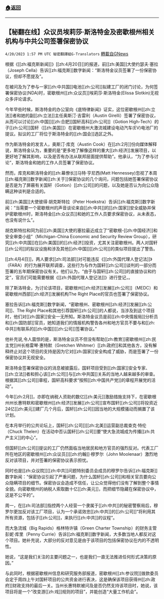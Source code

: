 ###  [:house:返回](README.md)
---


## 【秘翻在线】众议员埃莉莎·斯洛特金及密歇根州相关机构与中共公司签署保密协议
`4/20/2023 1:57 PM UTC 秘密翻譯組G-Translators` [轉載自GNews](https://gnews.org/articles/1242165)

根据《[[zh:福克斯新闻]]》[[zh:4月20日]]的报道，前[[zh:美国]]大使约瑟夫·塞拉（Joseph Cella）告诉[[zh:福克斯]]数字新闻：“斯洛特金议员签署了一份保密协议，但却不愿提及”。

在被问及为了参与一家[[zh:中共国]]电池[[zh:公司]]拟建工厂的闭门讨论，为何签署保密协议(NDA)时，密歇根州[[zh:众议员]]埃莉莎·斯洛特金(Elissa Slotkin)无视众多评论请求。

今年早些时候，斯洛特金的办公室向《底特律新闻》证实，这位密歇根州[[zh:立法]]者和她的副[[zh:立法]]主任奥斯汀·吉雷利（Austin Girelli）签署了保密协议，从而可以讨论[[zh:中国]][[zh:合肥]]国轩高科[[zh:公司]]（Gotion High-Tech）的子[[zh:公司]]国轩（[[zh:美国]]）在密歇根州大激流城建设电动汽车(EV)电池厂的提议。拟议的工厂将位于斯洛特金的[[zh:国会]]选区之外。

作为斯洛特金的发言人，奥斯汀·库克（Austin Cook）在[[zh:2月]]份向媒体解释说，斯洛特金认为，重要的是“更多地了解像这样的重大[[zh:经济]]发展项目，以更好地了解其影响，以及是否有办法从联邦层面提供帮助”。他承认，“为了参与讨论”，斯洛特金和她的工作人员签署了保密协议。

然而，库克和斯洛特金的[[zh:幕僚长]]马特·亨尼西(Matt Hennessey)忽视了本周[[zh:福克斯]]数字新闻[[zh:关于]]保密协议的几个询问，问题包括她签署保密协议是否是为了屏蔽有关国轩（Gotion）[[zh:公司]]的问题，以及她是否认为向公众隐瞒这种谈判是合适的。

前[[zh:美国]]大使彼得·胡克斯特拉（Peter Hoekstra）告诉[[zh:福克斯]]数字新闻：“当需要一个密歇根州的声音谈论来自[[zh:中共]]的[[zh:国家]]安全威胁并保护密歇根州时，斯洛特金[[zh:众议员]]和她的工作人员要求保密协议，从未表态，也没有说什么”。

胡克斯特拉和同为前[[zh:美国]]大使的塞拉最近成立了“密歇根\-[[zh:中国经济]]和安全审查小组”（Michigan-China Economic and Security Review Group），研究[[zh:中共国]]在[[zh:美国]]的[[zh:经济]]投资，尤其关注密歇根州。两人对国轩[[zh:公司]]的拟议设施和涉及其他[[zh:中国]][[zh:公司]]的类似项目提出了警告。

[[zh:4月4日]]，两人要求[[zh:司法部]]对可能违反《[[zh:外国代理人登记法]]》（FARA）的行为展开联邦调查，这些行为与作为国轩[[zh:公司]]谈判的一部分而签署的五年期保密协议有关。他们认为，“由于与国轩[[zh:公司]]的直接协议和约定”，官员们可能需要根据《[[zh:外国代理人登记法]]》进行登记，。

除了斯洛特金，为讨论该项目，密歇根州[[zh:经济]]发展[[zh:公司]]（MEDC）和密歇根州西部[[zh:经济]]发展机构The Right Place的官员也签署了保密协议。

塞拉告诉[[zh:福克斯]]数字新闻，“密歇根州、密歇根州[[zh:经济]]发展[[zh:公司]]、The Right Place和其他引荐国轩[[zh:公司]]的人都说，当涉及到这个项目时，他们对[[zh:国家]]安全一无所知。斯洛特金议员是前[[zh:中央情报局]]分析员和[[zh:国防部]]官员，她知道我们的情报机构警告各州和地方官员不要与和[[zh:中共]]有联系的[[zh:中国]][[zh:公司]]签署协议。”

他补充说,令人震惊的是，斯洛特金议员不但没有帮助[[zh:教育]]密歇根州[[zh:民主党]]州长格雷琴‧惠特默（Gretchen Whitmer）[[zh:政府]]和其他各方，没有解释终止对这个项目的支持是因为它对[[zh:国家]]安全构成了威胁，而是签署了一份保密协议并无视安全。

斯洛特金签署保密协议的消息被披露后，国轩项目受到[[zh:国家]]安全专家、[[zh:立法]]者和担心该[[zh:公司]]与[[zh:中共国]]关系的当地人越来越多的审查。根据其[[zh:公司]]章程，国轩高科要求“按照[[zh:中国共产党]]的章程开展党的活动”。

今年[[zh:2月]]，亦即在纳税人资助的数亿[[zh:美元]]激励措施支持下，在密歇根州州长惠特默和密歇根州[[zh:经济]]发展[[zh:公司]]宣布国轩[[zh:公司]]将投资近24亿[[zh:美元]]建厂几个月后，国轩[[zh:公司]]因当地的大规模骚动而搁置了该计划。

在本月举行的公共论坛上，国轩[[zh:公司]][[zh:北美]]运营副总裁查克‧特伦（Chuck Thelen）在活动中否认国轩[[zh:公司]]要“使大急流城成为传播[[zh:共产主义]]的中心”。

但国轩[[zh:公司]]提议的工厂仍然面临当地居民和地方官员的强烈反对。代表工厂所在地区的密歇根州[[zh:众议员]][[zh:约翰]]·穆罗尔（John Moolenaar）激烈地反对该项目，并对签署的保密协议表示担忧。

同时也是[[zh:众议院]][[zh:中共]]问题特别委员会成员的穆罗尔告诉[[zh:福克斯]]数字新闻：“保密协议引起了严重问题，为什么国轩[[zh:公司]]和相关官员要向公众隐瞒项目的细节。保密协议会造成不信任，让公众觉得他们没有了解到整个事情全貌。向密歇根州的纳税人索取数十亿[[zh:美元]]，而把细节隐藏在保密协议中，这是不公平的”。

周一，在[[zh:司法部]]指控两个人经营一个隶属于[[zh:中共]]的秘密警察局后，穆罗尔更加反对该工厂项目，认为一个承诺效忠[[zh:中共]]的[[zh:公司]]“将利用其所有资源，包括子[[zh:公司]]，来执行[[zh:中共]]的议程”。

而大急流城（Big Rapids）格林特许镇（Green Charter Township）的财务主管彭妮·库里（Penny Currie）告诉[[zh:福克斯]]数字新闻，大多数当地人都反对这个项目。她补充说，大部分的反对意见是由于该项目的包括保密协议在内的不透明性。

她说，“这是我们关注的主要问题之一，也是我们一直无法推进任何形式决策的原因。”

与此同时，根据密歇根州信息和研究服务部报道，密歇根州[[zh:参议院]]拨款委员会定于周四上午对国轩项目的公共资金进行表决，这是确保该项目获得州[[zh:政府]]财政支持的最后一关。当州长惠特默被问及是否仍然支持该项目时，她说，该项目将是一个“改变游[[zh:戏]]规则的项目”，并能创造“大量工作机会”。
